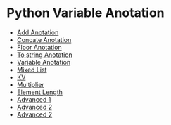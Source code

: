 # Python Variable Anotation

<ul>
    <li><a href="0-add.py">Add Anotation</li>
    <li><a href="1-concat.py">Concate Anotation</li>
    <li><a href="2-floor.py">Floor Anotation</li>
    <li><a href="3-to_str.py">To string Anotation</li>
    <li><a href="4-define_variables.py">Variable Anotation</li>
    <li><a href="6-sum_mixed_list.py">Mixed List</li>
    <li><a href="7-to_kv.py">KV</li>
    <li><a href="8-make_multiplier.py">Multiplier</li>
    <li><a href="9-element_length.py">Element Length</li>
    <li><a href="100-safe_first_element">Advanced 1</li>
    <li><a href="101-safely_get_value.py">Advanced 2</li>
    <li><a href="102-type_checking.py">Advanced 2</li>

</ul>

